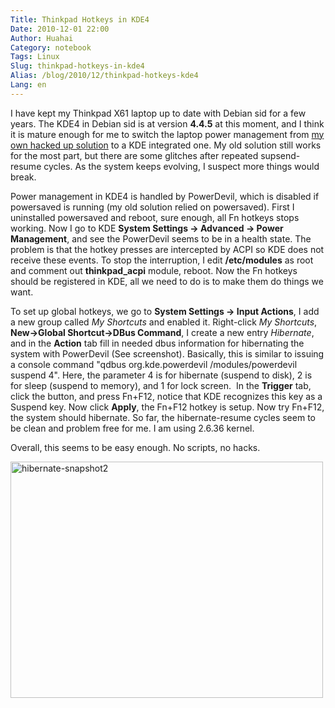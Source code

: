 ```yaml
---
Title: Thinkpad Hotkeys in KDE4
Date: 2010-12-01 22:00
Author: Huahai
Category: notebook
Tags: Linux
Slug: thinkpad-hotkeys-in-kde4
Alias: /blog/2010/12/thinkpad-hotkeys-kde4
Lang: en
---
```


I have kept my Thinkpad X61 laptop up to date with Debian sid for a few years. The KDE4 in Debian sid is at version **4.4.5** at this moment, and I think it is mature enough for me to switch the laptop power management from [my own hacked up solution](/blog/2007/10/thinkpad-x61-hotkeys-solution-debian-linux) to a KDE integrated one. My old solution still works for the most part, but there are some glitches after repeated supsend-resume cycles. As the system keeps evolving, I suspect more things would break.

Power management in KDE4 is handled by PowerDevil, which is disabled if powersaved is running (my old solution relied on powersaved). First I uninstalled powersaved and reboot, sure enough, all Fn hotkeys stops working. Now I go to KDE **System Settings -&gt; Advanced -&gt; Power Management**, and see the PowerDevil seems to be in a health state. The problem is that the hotkey presses are intercepted by ACPI so KDE does not receive these events. To stop the interruption, I edit **/etc/modules** as root and comment out **thinkpad\_acpi** module, reboot. Now the Fn hotkeys should be registered in KDE, all we need to do is to make them do things we want. 

To set up global hotkeys, we go to **System Settings -&gt; Input Actions**, I add a new group called *My Shortcuts* and enabled it. Right-click *My Shortcuts*, **New-&gt;Global Shortcut-&gt;DBus Command**, I create a new entry *Hibernate*, and in the **Action** tab fill in needed dbus information for hibernating the system with PowerDevil (See screenshot). Basically, this is similar to issuing a console command "qdbus org.kde.powerdevil /modules/powerdevil suspend 4". Here, the parameter 4 is for hibernate (suspend to disk), 2 is for sleep (suspend to memory), and 1 for lock screen.  In the **Trigger** tab, click the button, and press Fn+F12, notice that KDE recognizes this key as a Suspend key. Now click **Apply**, the Fn+F12 hotkey is setup. Now try Fn+F12, the system should hibernate. So far, the hibernate-resume cycles seem to be clean and problem free for me. I am using 2.6.36 kernel. 

Overall, this seems to be easy enough. No scripts, no hacks.

<img src="https://farm6.static.flickr.com/5082/5224299173_5c53303d52.jpg" width="500" height="378" alt="hibernate-snapshot2" />
